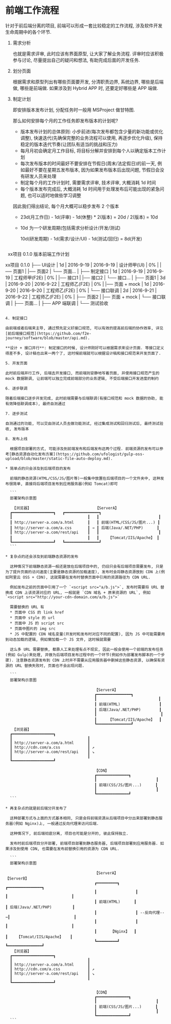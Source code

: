 # 前端工作流程

针对于前后端分离的项目, 前端可以形成一套比较稳定的工作流程, 涉及软件开发生命周期中的各个环节.

1. 需求分析

   也就是需求评审, 此时应该有界面原型, 让大家了解业务流程. 评审时应该积极参与讨论, 尽量提出自己的疑问和想法, 有助完成后面的开发任务.

2. 划分页面

   根据需求和原型列出有哪些页面要开发, 分清职责边界, 系统边界, 哪些是后端做, 哪些是前端做. 如果涉及到 Hybrid APP 时, 还要定好哪些是 APP 端做.

3. 制定计划

   即安排版本发布计划, 分配任务时一般用 MSProject 做甘特图.
   
   那么如何安排每个月的工作任务即发布版本的计划呢?
   * 版本发布计划的总体原则: 小步前进(每次发布都包含少量的新功能或优化调整), 快速迭代(先确保完整的业务流程可以使用, 再逐步优化升级), 保持稳定的版本迭代节奏(让团队有适当的挑战和压力)
   * 每月月初会确定月工作目标, 将目标分解并安排到每个人以确定版本工作计划
   * 每次发布版本的时间最好不要安排在节假日(周末/法定假日)的前一天, 例如最好不要在星期五发布版本, 因为如果发布版本后出现问题, 节假日会没有研发人员来处理
   * 制定每个月的工作计划时, 需要需求评审, 技术评审, 大概消耗 1d 时间
   * 每个版本发布完成后, 大概消耗 1d 时间用于处理发布后可能出现的紧急问题, 也可以适时地做些学习调整

   因此我们得出结论, 每个月大概可以稳步发布 2 个版本
   * 23d(月工作日) - 1d(评审) - 1d(休整) * 2(版本) = 20d / 2(版本) = 10d
   * 10d 为一个研发周期(包括需求分析设计/开发/测试)

     10d(研发周期) - 1d(需求/设计/UI) - 1d(测试/回归) = 8d(开发)

   ```
   xx项目 0.1.0 版本前端工作计划
   
   xx项目 0.1.0
   ├── UI设计            | 1d | 2016-9-19 | 2016-9-19 | 设计师甲(UI) | 0%
   |   |── 页面1
   |   |── 页面2
   |   └── 页面...
   |
   ├── 制定接口           | 1d | 2016-9-19 | 2016-9-19 | 工程师甲(F2E) | 0%
   |   |── 接口1
   |   |── 接口2
   |   └── 接口...
   |
   ├── 页面1              | 3d | 2016-9-20 | 2016-9-22 | 工程师乙(F2E) | 0%
   |   |── 页面 + mock    | 1d | 2016-9-20 | 2016-9-20 | 工程师乙(F2E) | 0%
   |   └── 接口联调       | 2d | 2016-9-21 | 2016-9-22 | 工程师乙(F2E) | 0%
   |
   ├── 页面2
   |   |── 页面 + mock
   |   └── 接口联调
   |
   ├── 页面...
   |
   ├── APP 端联调
   |
   └── 测试验收
   
   ```

4. 制定接口

   由前端或者后端来主导, 通过预先定义好接口规范, 可以有效的提高前后端的协作效率, 详见[前后端接口规范](https://github.com/f2e-journey/software/blob/master/api.md).
   
   **设计 + 接口并行**: 制定接口的时候, 设计师刚好可以根据需求来设计页面. 等接口定义得差不多, 设计稿也出来一两个了, 这时候前端就可以根据设计稿和接口规范来开发页面了.

5. 开发页面

   此时前后端并行工作, 后端去开发接口, 而前端则安静地写着页面, 并使用接口规范产生的 mock 数据联调, 让前端可以独立完成前端部分的业务逻辑, 不受后端接口开发进度的制约

6. 逐步联调

   随着后端接口逐步开发完成, 此时前端需要与后端联调(有接口规范和 mock 数据的协助, 能有效降低联调成本), 最终自测通过

7. 逐步测试

   自测通过的功能, 可以交由测试人员去做功能测试, 经过集成测试和回归测试后, 最终测试验收, 发布版本

8. 发布上线

   根据项目部署的方式, 可能涉及到前端发布和后端发布这两个过程. 前端资源的发布可以参考[静态资源自动化发布方案](https://github.com/ufologist/gulp-oss-upload/blob/master/static-file-auto-deploy.md).
   
   * 简单点的只会涉及到后端项目的发布
   
     前端的静态资源(HTML/CSS/JS/图片等)一般集中放置在后端项目的一个文件夹中, 这种发布很简单, 直接将后端项目发布到应用服务器(例如 Tomcat)即可
     
     ```
     部署架构示意图
     
      【浏览器】                            【ServerA】
     ┏━━━━━━━━━━━━━━━━━━┓   ┏━━━━━━━━━━━━━━━┓
     ┃                                 ┃   ┃                          ┃
     ┃ http://server-a.com/a.html      ┃   ┃ 前端(HTML/CSS/JS/图片...) ┃
     ┃ http://server-a.com/a.css       ┃ → ┃ 后端(Java/.NET/PHP)      ┃
     ┃ http://server-a.com/rest/api    ┃   ┃                          ┃
     ┃                                 ┃   ┃    【Tomcat/IIS/Apache】 ┃
     ┗━━━━━━━━━━━━━━━━━━┛   ┗━━━━━━━━━━━━━━━┛
     ```

   * 复杂点的还会涉及到前端静态资源的发布
   
     这种情况下前端静态资源一般还是放在后端项目中的, 仍旧只会有后端项目需要发布, 只是为了提升页面的访问速度(主要是静态资源的加载速度), 发布时会将静态资源放到 CDN 上(例如阿里云 OSS + CDN), 这就需要在发布时替换页面中引用的资源路径为 CDN URL.
     
     例如发布之前的页面中引用了一个 `<script src="a/b.js">`, 发布时需要将 URL 替换成 CDN 上该资源对应的 URL, 一般就是 `CDN 域名 + 原来资源的 URL`, 例如 `<script src="http://your-cdn-domain.com/a/b.js">`

     需要替换的 URL 有
     * 页面中 CSS 的 link href
     * 页面中 style 的 url
     * 页面中 JS 的 script src
     * 页面中图片的 img src
     * JS 中配置的 CDN 域名变量(开发时和发布时对应不同的配置), 因为 JS 中可能需要用到动态加载的逻辑, 例如懒加载一个 JS 文件, 这时候就需要

     这么多 URL 需要替换, 都靠人工来处理有点不现实, 因此一般会使用一个前端的发布任务(例如 Gulp)来处理, 并做为后端项目发布过程中的一个环节(例如作为部署发布脚本的一个步骤). 注意静态资源发布到 CDN 上时并不需要从应用服务器中删掉这些静态资源, 以确保有资源的 URL 替换失败时, 页面也不会出现问题.

     ```
     部署架构示意图

                                          【ServerA】
                                          ┏━━━━━━━━━━━━━━━┓
                                          ┃                           ┃
                                          ┃ 前端(HTML)                 ┃
                                          ┃ 后端(Java/.NET/PHP)        ┃
                                          ┃                            ┃
                                          ┃     【Tomcat/IIS/Apache】  ┃
                                          ┗━━━━━━━━━━━━━━━┛
      【浏览器】   
     ┏━━━━━━━━━━━━━━━━━━┓ 
     ┃                                 ┃   
     ┃ http://server-a.com/a.html      ┃    
     ┃ http://cdn.com/a.css            ┃ ↗ 
     ┃ http://server-a.com/rest/api    ┃ ↘ 
     ┃                                 ┃    
     ┗━━━━━━━━━━━━━━━━━━┛ 
 
                                          【CDN】
                                          ┏━━━━━━━━━━━━━━┓
                                          ┃                          ┃
                                          ┃ 前端(CSS/JS/图片...)      ┃
                                          ┃                          ┃
                                          ┗━━━━━━━━━━━━━━┛
     ```

   * 再复杂点的就是前后端分开发布了
     
     这种部署方式与上面的方式基本相同, 只是会将前端资源从后端项目中分出来部署到静态服务器(例如 Nginx)上, 一般通过反向代理来访问后端.
     
     这种情况下, 前后端彻底分离, 项目也可能是分开的, 彼此保持独立.
     
     发布时前后端项目分开部署, 前端项目部署到静态服务器, 后端项目部署到应用服务器. 如果涉及到使用 CDN, 也需要在发布前替换引用的资源为 CDN URL.
     
     ```
     部署架构示意图

                                          【ServerA】                        【ServerB】
                                          ┏━━━━━━━━━┓              ┏━━━━━━━━━━━━━━━┓
                                          ┃                 ┃             ┃                            ┃
                                          ┃ 前端(HTML)      ┃             ┃ 后端(Java/.NET/PHP)         ┃
                                          ┃                 ┃ --反向代理--→┃                            ┃
                                          ┃                 ┃             ┃                            ┃
                                          ┃      【Nginx】  ┃              ┃    【Tomcat/IIS/Apache】   ┃
                                          ┗━━━━━━━━━┛              ┗━━━━━━━━━━━━━━━┛
      【浏览器】   
     ┏━━━━━━━━━━━━━━━━━━┓ 
     ┃                                 ┃   
     ┃ http://server-a.com/a.html      ┃    
     ┃ http://cdn.com/a.css            ┃ ↗ 
     ┃ http://server-a.com/rest/api    ┃ ↘ 
     ┃                                 ┃    
     ┗━━━━━━━━━━━━━━━━━━┛ 
 
                                          【CDN】
                                          ┏━━━━━━━━━━━━━━┓
                                          ┃                          ┃
                                          ┃ 前端(CSS/JS/图片...)      ┃
                                          ┃                          ┃
                                          ┗━━━━━━━━━━━━━━┛
     ```
